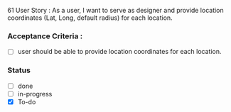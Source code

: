 61 User Story : As a user, I want to serve as designer and provide location coordinates (Lat, Long, default radius) for each location.  <br>
### Acceptance Criteria : 
- [ ] user should be able to provide location coordinates for each location.

### Status 
- [ ] done
- [ ] in-progress
- [x] To-do
